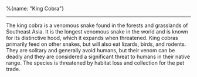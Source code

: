 %{name: "King Cobra"}

---

The king cobra is a venomous snake found in the forests and grasslands of Southeast Asia. It is the longest venomous snake in the world and is known for its distinctive hood, which it expands when threatened. King cobras primarily feed on other snakes, but will also eat lizards, birds, and rodents. They are solitary and generally avoid humans, but their venom can be deadly and they are considered a significant threat to humans in their native range. The species is threatened by habitat loss and collection for the pet trade.
